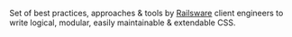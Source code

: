 Set of best practices, approaches & tools by [Railsware](http://railsware.com) client engineers to write logical, modular, easily maintainable & extendable CSS.
